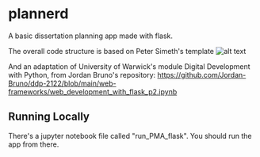 # plannerd
A basic dissertation planning app made with flask.

The overall code structure is based on Peter Simeth's template
![alt text](https://github.com/petersimeth/basic-flask-template/blob/master/flask_screenshot.png?raw=true)

And an adaptation of University of Warwick's module Digital Development with Python, from Jordan Bruno's repository:
https://github.com/Jordan-Bruno/ddp-2122/blob/main/web-frameworks/web_development_with_flask_p2.ipynb

## Running Locally

There's a jupyter notebook file called "run_PMA_flask". You should run the app from there.